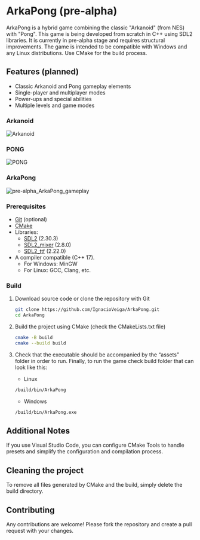 # ArkaPong (pre-alpha)

ArkaPong is a hybrid game combining the classic "Arkanoid" (from NES) with "Pong". This game is being developed from scratch in C++ using SDL2 libraries. It is currently in pre-alpha stage and requires structural improvements. The game is intended to be compatible with Windows and any Linux distributions. Use CMake for the build process.

## Features (planned)
- Classic Arkanoid and Pong gameplay elements
- Single-player and multiplayer modes
- Power-ups and special abilities
- Multiple levels and game modes

### Arkanoid
![Arkanoid](https://images.squarespace-cdn.com/content/v1/5e004a01af59914152deea6d/1604237320287-Q5RPEEJ8B77OTM4OSGXV/Brick+Breaker.gif)

### PONG
![PONG](https://www.retrogames.cz/games/530/Pong-gameplay.gif)

### ArkaPong
![pre-alpha_ArkaPong_gameplay](https://github.com/IgnacioVeiga/ArkaPong/assets/42973262/5912f11a-54bc-495f-80a5-e85f92a2490c)

### Prerequisites
- [Git](https://git-scm.com/) (optional)
- [CMake](https://cmake.org/download/)
- Libraries:
  - [SDL2](https://github.com/libsdl-org/SDL) (2.30.3)
  - [SDL2_mixer](https://github.com/libsdl-org/SDL_mixer) (2.8.0)
  - [SDL2_ttf](https://github.com/libsdl-org/SDL_ttf) (2.22.0)
- A compiler compatible (C++ 17).
  - For Windows: MinGW
  - For Linux: GCC, Clang, etc.

### Build
1. Download source code or clone the repository with Git
    ```sh
    git clone https://github.com/IgnacioVeiga/ArkaPong.git
    cd ArkaPong
    ```
    
2. Build the project using CMake (check the CMakeLists.txt file)
    ``` sh
    cmake -B build
    cmake --build build
    ```

3. Check that the executable should be accompanied by the “assets” folder in order to run. Finally, to run the game check build folder that can look like this:
    - Linux
    ``` sh
    /build/bin/ArkaPong
    ```
    - Windows
    ``` cmd
    /build/bin/ArkaPong.exe
    ```

## Additional Notes
If you use Visual Studio Code, you can configure CMake Tools to handle presets and simplify the configuration and compilation process.

## Cleaning the project
To remove all files generated by CMake and the build, simply delete the build directory.

## Contributing
Any contributions are welcome! Please fork the repository and create a pull request with your changes.
